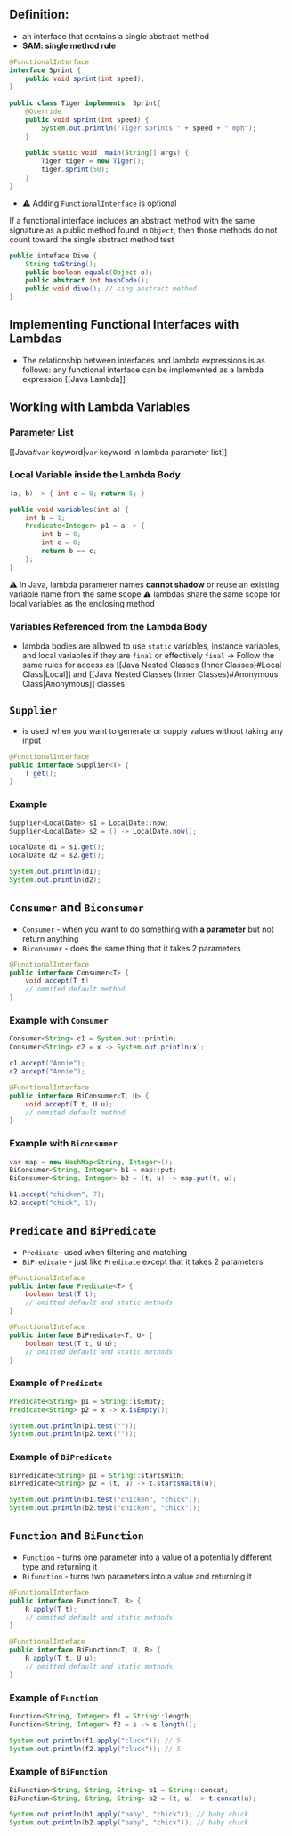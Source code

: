 ## Definition:
- an interface that contains a single abstract method
- **SAM: single method rule**

```java
@FunctionalInterface  
interface Sprint {  
    public void sprint(int speed);  
}  
  
public class Tiger implements  Sprint{  
    @Override  
    public void sprint(int speed) {  
        System.out.println("Tiger sprints " + speed + " mph");  
    }  
  
    public static void  main(String[] args) {  
        Tiger tiger = new Tiger();  
        tiger.sprint(50);  
    }  
}
```
- ⚠️ Adding `FunctionalInterface` is optional 

If a functional interface includes an abstract method with the same signature as a public method found in `Object`, then those methods do not count toward the single abstract method test
```java
public inteface Dive {
	String toString();
	public boolean equals(Object o);
	public abstract int hashCode();
	public void dive(); // sing abstract method	
}
```


## Implementing Functional Interfaces with Lambdas
- The relationship between interfaces and lambda expressions is as follows: any functional interface can be implemented as a lambda expression
[[Java Lambda]]

## Working with Lambda Variables
### Parameter List
[[Java#`var` keyword|`var` keyword in lambda parameter list]]

### Local Variable inside the Lambda Body
```java
(a, b) -> { int c = 0; return 5; }
```

```java
public void variables(int a) {
	int b = 1;
	Predicate<Integer> p1 = a -> {
		int b = 0;
		int c = 0;
		return b == c;
	};
}
```
⚠️ In Java, lambda parameter names **cannot shadow** or reuse an existing variable name from the same scope
⚠️ lambdas share the same scope for local variables as the enclosing method


### Variables Referenced from the Lambda Body 
- lambda bodies are allowed to use `static` variables, instance variables, and local variables if they are `final` or effectively `final` -> Follow the same rules for access as [[Java Nested Classes (Inner Classes)#Local Class|Local]] and [[Java Nested Classes (Inner Classes)#Anonymous Class|Anonymous]] classes

## `Supplier`
- is used when you want to generate or supply values without taking any input
```java
@FunctionalInterface
public interface Supplier<T> {
	T get();
}
```

### Example
```java
Supplier<LocalDate> s1 = LocalDate::now;
Supplier<LocalDate> s2 = () -> LocalDate.now();

LocalDate d1 = s1.get();
LocalDate d2 = s2.get();

System.out.println(d1);
System.out.println(d2);
```

## `Consumer` and `Biconsumer`
- `Consumer` - when you want to do something with **a parameter** but not return anything
- `Biconsumer` - does the same thing that it takes 2 parameters
```java
@FunctionalInterface
public interface Consumer<T> {
	void accept(T t)
	// ommited default method
}
```

### Example with `Consumer`
```java
Consumer<String> c1 = System.out::println;
Consumer<String> c2 = x -> System.out.println(x);

c1.accept("Annie");
c2.accept("Annie");
```

```java
@FunctionalInterface
public interface BiConsumer<T, U> {
	void accept(T t, U u);
	// ommited default method
}
```

### Example with `Biconsumer`
```java
var map = new HashMap<String, Integer>();
BiConsumer<String, Integer> b1 = map::put;
BiConsumer<String, Integer> b2 = (t, u) -> map.put(t, u);

b1.accept("chicken", 7);
b2.accept("chick", 1);
```

## `Predicate` and `BiPredicate`
- `Predicate`- used when filtering and matching
- `BiPredicate` - just like `Predicate` except that it takes 2 parameters

```java
@FunctionalInteface
public interface Predicate<T> {
	boolean test(T t);
	// omitted default and static methods
}
```

```java
@FunctionalInteface
public interface BiPredicate<T, U> {
	boolean test(T t, U u);
	// omitted default and static methods
}
```

### Example of `Predicate`
```java
Predicate<String> p1 = String::isEmpty;
Predicate<String> p2 = x -> x.isEmpty();

System.out.println(p1.test(""));
System.out.println(p2.text(""));
```

### Example of `BiPredicate`
```java
BiPredicate<String> p1 = String::startsWith;
BiPredicate<String> p2 = (t, u) -> t.startsWaith(u);

System.out.println(b1.test("chicken", "chick"));
System.out.println(b2.test("chicken", "chick"));
```

## `Function` and `BiFunction`
- `Function` - turns one parameter into a value of a potentially different type and returning it
- `Bifunction` - turns two parameters into a value and returning it

```java
@FunctionalInterface
public interface Function<T, R> {
	R apply(T t);
	// ommited default and static methods
}
```

```java
@FunctionalInteface
public interface BiFunction<T, U, R> {
	R apply(T t, U u);
	// omitted default and static methods
}
```

### Example of `Function`
```java
Function<String, Integer> f1 = String::length;
Function<String, Integer> f2 = s -> s.length();

System.out.println(f1.apply("cluck")); // 5
System.out.println(f2.apply("cluck")); // 5
```

### Example of `BiFunction`
```java
BiFunction<String, String, String> b1 = String::concat;
BiFunction<String, String, String> b2 = (t, u) -> t.concat(u);

System.out.println(b1.apply("baby", "chick")); // baby chick
System.out.println(b2.apply("baby", "chick")); // baby chick
```








